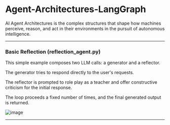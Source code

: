 # Agent-Architectures-LangGraph

AI Agent Architectures is the complex structures that shape how machines perceive, reason, and act in their environments in the pursuit of autonomous intelligence.

---

### Basic Reflection (reflection_agent.py)

This simple example composes two LLM calls: a generator and a reflector. 

The generator tries to respond directly to the user's requests. 

The reflector is prompted to role play as a teacher and offer constructive criticism for the initial response.

The loop proceeds a fixed number of times, and the final generated output is returned.

![image](https://github.com/user-attachments/assets/79a3f193-346d-46a8-8579-c1dda7181212)

---
